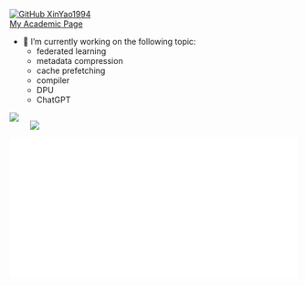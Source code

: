 
<!--
**XinYao1994/XinYao1994** is a ✨ _special_ ✨ repository because its `README.md` (this file) appears on your GitHub profile.

Here are some ideas to get you started:
- 🔭 I’m currently working on ...
- 🌱 I’m currently learning ...
- 👯 I’m looking to collaborate on ...
- 🤔 I’m looking for help with ...
- 💬 Ask me about ...
- 📫 How to reach me: ...
- 😄 Pronouns: ...
- ⚡ Fun fact: ...
-->
[![GitHub XinYao1994](https://img.shields.io/github/followers/XinYao1994?label=follow&style=social)](https://github.com/XinYao1994)  
[My Academic Page](https://xinyao1994.github.io/xyaocs/) 
- 🔭 I’m currently working on the following topic:
   -  federated learning
   -  metadata compression  
   -  cache prefetching
   -  compiler  
   -  DPU 
   -  ChatGPT 

<div align="center" style="display: flex; flex-direction: row;">
  <a href=""><img src="https://github-profile-trophy.vercel.app/?username=XinYao1994&column=4" style="float:left; margin-right:10px;">

  <a href="https://github.com/XinYao1994/"><img src="https://github-readme-stats.vercel.app/api?username=XinYao1994&show_icons=true&count_private=true" style="float:right; margin-left:10px;">
</div>

<div align="center">
  <img src="https://github.com/XinYao1994/XinYao1994/blob/master/github-metrics.svg">
</div>
<!-- [![trophy](https://github-profile-trophy.vercel.app/?username=XinYao1994&column=4)](https://github.com/XinYao1994)   -->

<!-- [![Xin's github stats](https://github-readme-stats.vercel.app/api?username=XinYao1994&show_icons=true)](https://github.com/XinYao1994/)   -->



